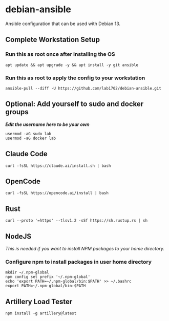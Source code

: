 # debian-ansible

Ansible configuration that can be used with Debian 13.

## Complete Workstation Setup

### Run this as root once after installing the OS

    apt update && apt upgrade -y && apt install -y git ansible

### Run this as root to apply the config to your workstation

    ansible-pull --diff -U https://github.com/lab1702/debian-ansible.git

## Optional: Add yourself to sudo and docker groups

***Edit the username here to be your own***

    usermod -aG sudo lab
    usermod -aG docker lab

## Claude Code

    curl -fsSL https://claude.ai/install.sh | bash

## OpenCode

    curl -fsSL https://opencode.ai/install | bash

## Rust

    curl --proto '=https' --tlsv1.2 -sSf https://sh.rustup.rs | sh

## NodeJS

*This is needed if you want to install NPM packages to your home directory.*

### Configure npm to install packages in user home directory

    mkdir ~/.npm-global
    npm config set prefix '~/.npm-global'
    echo 'export PATH=~/.npm-global/bin:$PATH' >> ~/.bashrc
    export PATH=~/.npm-global/bin:$PATH

## Artillery Load Tester

    npm install -g artillery@latest
